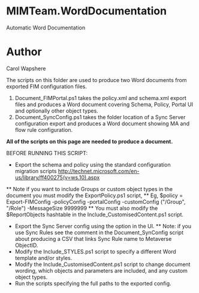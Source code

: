 # MIMTeam.WordDocumentation
Automatic Word Documentation

# Author
Carol Wapshere

The scripts on this folder are used to produce two Word documents from exported FIM configuration files.

1. Document_FIMPortal.ps1 takes the policy.xml and schema.xml export files and produces a Word document covering Schema, Policy, Portal UI and optionally other object types.
1. Document_SyncConfig.ps1 takes the folder location of a Sync Server configuration export and produces a Word document showing MA and flow rule configuration.

**All of the scripts on this page are needed to produce a document.**

BEFORE RUNNING THIS SCRIPT:

* Export the schema and policy using the standard configuration migration scripts http://technet.microsoft.com/en-us/library/ff400275(v=ws.10).aspx

** Note if you want to include Groups or custom object types in the document you must modify the ExportPolicy.ps1 script, 
** Eg, $policy = Export-FIMConfig -policyConfig -portalConfig -customConfig ("/Group", "/Role") -MessageSize 9999999
** You must also modify the $ReportObjects hashtable in the Include_CustomisedContent.ps1 script.
* Export the Sync Server config using the option in the UI.
** Note: if you use Sync Rules see the comment in the Document_SynConfig script about producing a CSV that links Sync Rule name to Metaverse ObjectID.
* Modify the Include_STYLES.ps1 script to specify a different Word template and/or styles.
* Modify the Include_CustomisedContent.ps1 script to change document wording, which objects and parameters are included, and any custom object types.
* Run the scripts specifying the full paths to the exported config.
